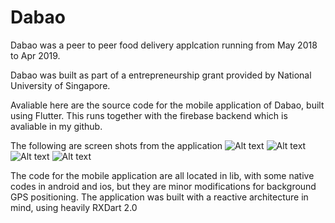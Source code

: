# Dabao

Dabao was a peer to peer food delivery applcation running from May 2018 to Apr 2019.

Dabao was built as part of a entrepreneurship grant provided by National University of Singapore.

Avaliable here are the source code for the mobile application of Dabao, built using Flutter. This runs together with the firebase backend which is avaliable in my github. 

The following are screen shots from the application 
![Alt text](App_Images/1.jpg?raw=true "Home Page")
![Alt text](App_Images/1.jpg?raw=true "Order Page")
![Alt text](App_Images/1.jpg?raw=true "Comfirmation Page")
![Alt text](App_Images/1.jpg?raw=true "Delivery Confirmation Page")


The code for the mobile application are all located in lib, with some native codes in android and ios, but they are minor modifications for background GPS positioning. The application was built with a reactive architecture in mind, using heavily RXDart 2.0
